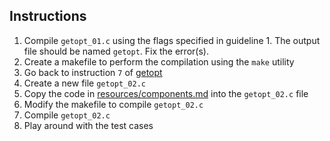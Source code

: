## Instructions
1. Compile `getopt_01.c` using the flags specified in guideline 1. The output file should be named `getopt`. Fix the error(s).
2. Create a makefile to perform the compilation using the `make` utility
3. Go back to instruction `7` of [getopt](https://github.com/Berthran/C_Lessons/blob/main/getopt/README.md)
4. Create a new file `getopt_02.c`
5. Copy the code in [resources/components.md](https://github.com/Berthran/C_Lessons/blob/main/getopt/resources/components.md) into the `getopt_02.c` file
6. Modify the makefile to compile `getopt_02.c`
7. Compile `getopt_02.c`
8. Play around with the test cases
